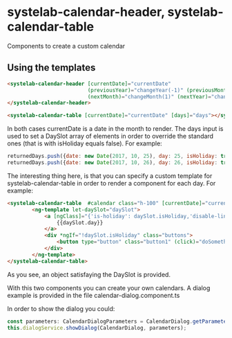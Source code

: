 # systelab-calendar-header, systelab-calendar-table

Components to create a custom calendar

## Using the templates

```html
<systelab-calendar-header [currentDate]="currentDate"
                          (previousYear)="changeYear(-1)" (previousMonth)="changeMonth(-1)"
                          (nextMonth)="changeMonth(1)" (nextYear)="changeYear(1)">
</systelab-calendar-header>

<systelab-calendar-table [currentDate]="currentDate" [days]="days"></systelab-calendar-table>
```
In both cases currentDate is a date in the month to render.
The days input is used to set a DaySlot array of elements in order to override the standard ones (that is with isHoliday equals false). For example:

```javascript
returnedDays.push({date: new Date(2017, 10, 25), day: 25, isHoliday: true});
returnedDays.push({date: new Date(2017, 10, 26), day: 26, isHoliday: true});
```

The interesting thing here, is that you can specify a custom template for systelab-calendar-table in order to render a component for each day. For example:

```html
<systelab-calendar-table  #calendar class="h-100" [currentDate]="currentDate" [locale]="locale" [days]="days">
        <ng-template let-daySlot="daySlot">
            <a [ngClass]="{'is-holiday': daySlot.isHoliday,'disable-link':daySlot.isDisabled}" (click)="selectDaySlot(daySlot)">
                {{daySlot.day}}
            </a>
            <div *ngIf="!daySlot.isHoliday" class="buttons">
                <button type="button" class="button1" (click)="doSomething(daySlot)"></button>
            </div>
        </ng-template>
</systelab-calendar-table>
```

As you see, an object satisfaying the DaySlot is provided.

With this two components you can create your own calendars. A dialog example is provided in the file calendar-dialog.component.ts

In order to show the dialog you could:

```javascript
const parameters: CalendarDialogParameters = CalendarDialog.getParameters();
this.dialogService.showDialog(CalendarDialog, parameters);
```
